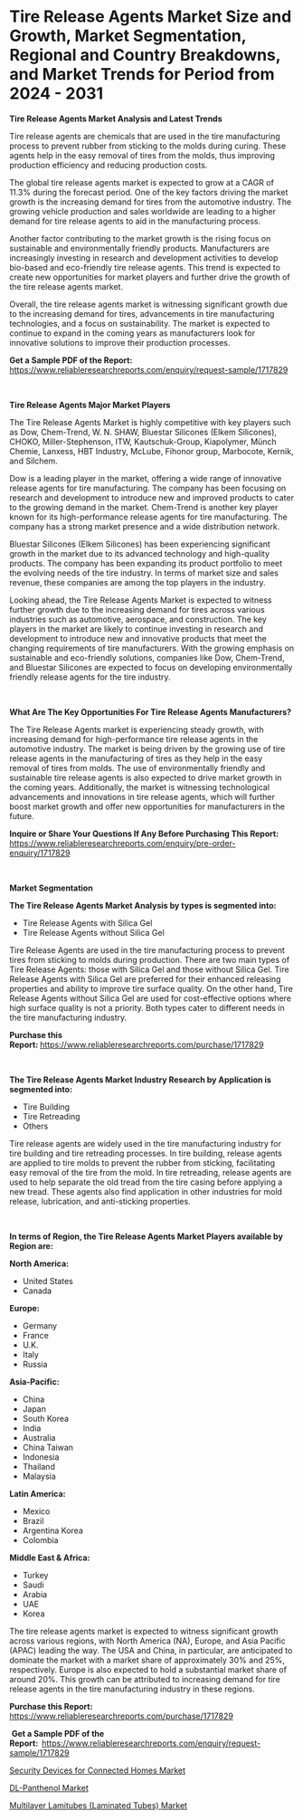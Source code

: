 <p><h1>Tire Release Agents Market Size and Growth, Market Segmentation, Regional and Country Breakdowns, and Market Trends for Period from 2024 -  2031</h1></p><p><strong>Tire Release Agents Market Analysis and Latest Trends</strong></p>
<p><p>Tire release agents are chemicals that are used in the tire manufacturing process to prevent rubber from sticking to the molds during curing. These agents help in the easy removal of tires from the molds, thus improving production efficiency and reducing production costs.</p><p>The global tire release agents market is expected to grow at a CAGR of 11.3% during the forecast period. One of the key factors driving the market growth is the increasing demand for tires from the automotive industry. The growing vehicle production and sales worldwide are leading to a higher demand for tire release agents to aid in the manufacturing process.</p><p>Another factor contributing to the market growth is the rising focus on sustainable and environmentally friendly products. Manufacturers are increasingly investing in research and development activities to develop bio-based and eco-friendly tire release agents. This trend is expected to create new opportunities for market players and further drive the growth of the tire release agents market.</p><p>Overall, the tire release agents market is witnessing significant growth due to the increasing demand for tires, advancements in tire manufacturing technologies, and a focus on sustainability. The market is expected to continue to expand in the coming years as manufacturers look for innovative solutions to improve their production processes.</p></p>
<p><strong>Get a Sample PDF of the Report:&nbsp;</strong> <a href="https://www.reliableresearchreports.com/enquiry/request-sample/1717829">https://www.reliableresearchreports.com/enquiry/request-sample/1717829</a></p>
<p>&nbsp;</p>
<p><strong>Tire Release Agents Major Market Players</strong></p>
<p><p>The Tire Release Agents Market is highly competitive with key players such as Dow, Chem-Trend, W. N. SHAW, Bluestar Silicones (Elkem Silicones), CHOKO, Miller-Stephenson, ITW, Kautschuk-Group, Kiapolymer, Münch Chemie, Lanxess, HBT Industry, McLube, Fihonor group, Marbocote, Kernik, and Silchem.</p><p>Dow is a leading player in the market, offering a wide range of innovative release agents for tire manufacturing. The company has been focusing on research and development to introduce new and improved products to cater to the growing demand in the market. Chem-Trend is another key player known for its high-performance release agents for tire manufacturing. The company has a strong market presence and a wide distribution network.</p><p>Bluestar Silicones (Elkem Silicones) has been experiencing significant growth in the market due to its advanced technology and high-quality products. The company has been expanding its product portfolio to meet the evolving needs of the tire industry. In terms of market size and sales revenue, these companies are among the top players in the industry.</p><p>Looking ahead, the Tire Release Agents Market is expected to witness further growth due to the increasing demand for tires across various industries such as automotive, aerospace, and construction. The key players in the market are likely to continue investing in research and development to introduce new and innovative products that meet the changing requirements of tire manufacturers. With the growing emphasis on sustainable and eco-friendly solutions, companies like Dow, Chem-Trend, and Bluestar Silicones are expected to focus on developing environmentally friendly release agents for the tire industry.</p></p>
<p>&nbsp;</p>
<p><strong>What Are The Key Opportunities For Tire Release Agents Manufacturers?</strong></p>
<p><p>The Tire Release Agents market is experiencing steady growth, with increasing demand for high-performance tire release agents in the automotive industry. The market is being driven by the growing use of tire release agents in the manufacturing of tires as they help in the easy removal of tires from molds. The use of environmentally friendly and sustainable tire release agents is also expected to drive market growth in the coming years. Additionally, the market is witnessing technological advancements and innovations in tire release agents, which will further boost market growth and offer new opportunities for manufacturers in the future.</p></p>
<p><strong>Inquire or Share Your Questions If Any Before Purchasing This Report:</strong> <a href="https://www.reliableresearchreports.com/enquiry/pre-order-enquiry/1717829">https://www.reliableresearchreports.com/enquiry/pre-order-enquiry/1717829</a></p>
<p>&nbsp;</p>
<p><strong>Market Segmentation</strong></p>
<p><strong>The Tire Release Agents Market Analysis by types is segmented into:</strong></p>
<p><ul><li>Tire Release Agents with Silica Gel</li><li>Tire Release Agents without Silica Gel</li></ul></p>
<p><p>Tire Release Agents are used in the tire manufacturing process to prevent tires from sticking to molds during production. There are two main types of Tire Release Agents: those with Silica Gel and those without Silica Gel. Tire Release Agents with Silica Gel are preferred for their enhanced releasing properties and ability to improve tire surface quality. On the other hand, Tire Release Agents without Silica Gel are used for cost-effective options where high surface quality is not a priority. Both types cater to different needs in the tire manufacturing industry.</p></p>
<p><strong>Purchase this Report:&nbsp;</strong><a href="https://www.reliableresearchreports.com/purchase/1717829">https://www.reliableresearchreports.com/purchase/1717829</a></p>
<p>&nbsp;</p>
<p><strong>The Tire Release Agents Market Industry Research by Application is segmented into:</strong></p>
<p><ul><li>Tire Building</li><li>Tire Retreading</li><li>Others</li></ul></p>
<p><p>Tire release agents are widely used in the tire manufacturing industry for tire building and tire retreading processes. In tire building, release agents are applied to tire molds to prevent the rubber from sticking, facilitating easy removal of the tire from the mold. In tire retreading, release agents are used to help separate the old tread from the tire casing before applying a new tread. These agents also find application in other industries for mold release, lubrication, and anti-sticking properties.</p></p>
<p>&nbsp;</p>
<p><strong>In terms of Region, the Tire Release Agents Market Players available by Region are:</strong></p>
<p>
    <p> <strong> North America: </strong>
        <ul>
            <li>United States</li>
            <li>Canada</li>
        </ul>
        </p> 
    <p> <strong> Europe: </strong>
        <ul>
            <li>Germany</li>
            <li>France</li>
            <li>U.K.</li>
            <li>Italy</li>
            <li>Russia</li>
        </ul>
        </p> 
    <p> <strong> Asia-Pacific: </strong>
        <ul>
            <li>China</li>
            <li>Japan</li>
            <li>South Korea</li>
            <li>India</li>
            <li>Australia</li>
            <li>China Taiwan</li>
            <li>Indonesia</li>
            <li>Thailand</li>
            <li>Malaysia</li>
        </ul>
        </p> 
    <p> <strong> Latin America: </strong>
        <ul>
            <li>Mexico</li>
            <li>Brazil</li>
            <li>Argentina Korea</li>
            <li>Colombia</li>
        </ul>
        </p> 
    <p> <strong> Middle East & Africa: </strong>
        <ul>
            <li>Turkey</li>
            <li>Saudi</li>
            <li>Arabia</li>
            <li>UAE</li>
            <li>Korea</li>
        </ul>
    </p>
    </p>
<p><p>The tire release agents market is expected to witness significant growth across various regions, with North America (NA), Europe, and Asia Pacific (APAC) leading the way. The USA and China, in particular, are anticipated to dominate the market with a market share of approximately 30% and 25%, respectively. Europe is also expected to hold a substantial market share of around 20%. This growth can be attributed to increasing demand for tire release agents in the tire manufacturing industry in these regions.</p></p>
<p><strong>Purchase this Report: </strong><a href="https://www.reliableresearchreports.com/purchase/1717829">https://www.reliableresearchreports.com/purchase/1717829</a></p>
<p>&nbsp;<strong>Get a Sample PDF of the Report:&nbsp;&nbsp;</strong><a href="https://www.reliableresearchreports.com/enquiry/request-sample/1717829">https://www.reliableresearchreports.com/enquiry/request-sample/1717829</a></p>
<p><strong></strong></p>
<p><p><a href="https://view.publitas.com/reportprime-1/security-devices-for-connected-homes-market-research-report-provides-critical-insights-that-can-help-shape-business-development-and-investment-strategies/">Security Devices for Connected Homes Market</a></p><p><a href="https://view.publitas.com/reportprime-1/dl-panthenol-market-size-growth-outlook-from-2023-to-2030-projecting-at-markets-trends-analysis-by-application-regional-outlook-and-revenue/">DL-Panthenol Market</a></p><p><a href="https://view.publitas.com/reportprime-1/multilayer-lamitubes-laminated-tubes-market-size-growth-outlook-from-2023-to-2030-projecting-at-markets-trends-analysis-by-application-regional-outlook-and-revenue/">Multilayer Lamitubes (Laminated Tubes) Market</a></p></p>